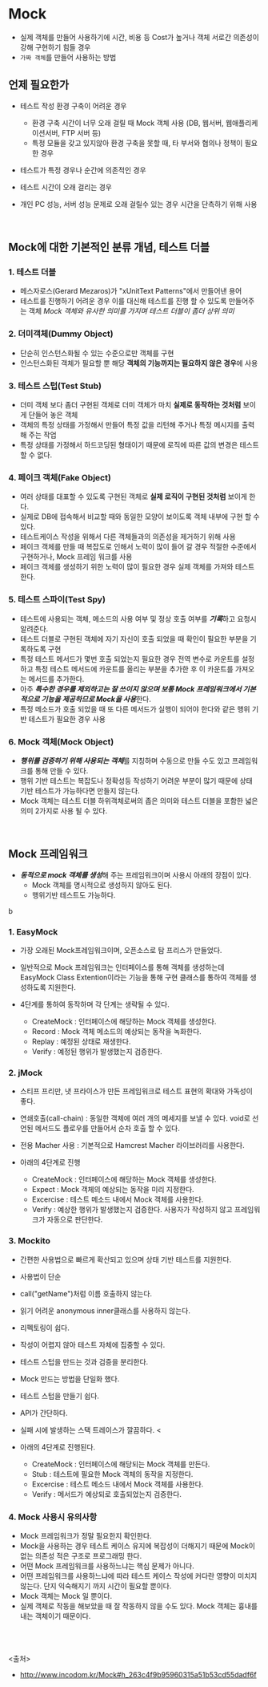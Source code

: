 # Mock

- 실제 객체를 만들어 사용하기에 시간, 비용 등 Cost가 높거나 객체 서로간 의존성이 강해 구현하기 힘들 경우
- `가짜 객체`를 만들어 사용하는 방법

## 언제 필요한가

- 테스트 작성 환경 구축이 어려운 경우
  - 환경 구축 시간이 너무 오래 걸릴 때 Mock 객체 사용 (DB, 웹서버, 웹애플리케이션서버, FTP 서버 등)
  - 특정 모듈을 갖고 있지않아 환경 구축을 못할 때, 타 부서와 협의나 정책이 필요한 경우

- 테스트가 특정 경우나 순간에 의존적인 경우
- 테스트 시간이 오래 걸리는 경우
- 개인 PC 성능, 서버 성능 문제로 오래 걸릴수 있는 경우 시간을 단측하기 위해 사용

<br>

## Mock에 대한 기본적인 분류 개념, 테스트 더블

### 1. 테스트 더블

- 메스자로스(Gerard Mezaros)가 "xUnitText Patterns"에서 만들어낸 용어
- 테스트를 진행하기 어려운 경우 이를 대신해 테스트를 진행 할 수 있도록 만들어주는 객체
*Mock 객체와 유사한 의미를 가지며 테스트 더블이 좀더 상위 의미*

### 2. 더미객체(Dummy Object)

- 단순히 인스턴스화될 수 있는 수준으로만 객체를 구현
- 인스턴스화된 객체가 필요할 뿐 해당 **객체의 기능까지는 필요하지 않은 경우**에 사용

### 3. 테스트 스텁(Test Stub)

- 더미 객체 보다 좀더 구현된 객체로 더미 객체가 마치 **실제로 동작하는 것처럼** 보이게 단들어 놓은 객체
- 객체의 특정 상태를 가정해서 만들어 특정 값을 리턴해 주거나 특정 메시지를 출력해 주는 작업
- 특정 상태를 가정해서 하드코딩된 형태이기 때문에 로직에 따른 값의 변경은 테스트 할 수 없다.

### 4. 페이크 객체(Fake Object)

- 여러 상태를 대표할 수 있도록 구현된 객체로 **실제 로직이 구현된 것처럼** 보이게 한다.
- 실제로 DB에 접속해서 비교할 때와 동일한 모양이 보이도록 객체 내부에 구현 할 수 있다.
- 테스트케이스 작성을 위해서 다른 객체들과의 의존성을 제거하기 위해 사용
- 페이크 객체를 만들 때 복잡도로 인해서 노력이 많이 들어 갈 경우 적절한 수준에서 구현하거나, Mock 프레임 워크를 사용
- 페이크 객체를 생성하기 위한 노력이 많이 필요한 경우 실제 객체를 가져와 테스트 한다.

### 5. 테스트 스파이(Test Spy)

- 테스트에 사용되는 객체, 메소드의 사용 여부 및 정상 호출 여부를 ***기록***하고 요청시 알려준다.
- 테스트 더블로 구현된 객체에 자기 자신이 호출 되었을 때 확인이 필요한 부분을 기록하도록 구현
- 특정 테스트 메서드가 몇번 호출 되었는지 필요한 경우 전역 변수로 카운트를 설정하고 특정 테스트 메서드에 카운트를 올리는 부분을 추가한 후 이 카운트를 가져오는 메서드를 추가한다.
- 아주 ***특수한 경우를 제외하고는 잘 쓰이지 않으며 보통 Mock 프레임워크에서 기본적으로 기능을 제공하므로 Mock을 사용***한다.
- 특정 메소드가 호출 되었을 때 또 다른 메서드가 실행이 되어야 한다와 같은 행위 기반 테스트가 필요한 경우 사용

### 6. Mock 객체(Mock Object)

- ***행위를 검증하기 위해 사용되는 객체***를 지칭하며 수동으로 만들 수도 있고 프레임워크를 통해 만들 수 있다.
- 행위 기반 테스트는 복잡도나 정확성등 작성하기 어려운 부분이 많기 때문에 상태 기반 테스트가 가능하다면 만들지 않는다.
- Mock 객체는 테스트 더블 하위객체로써의 좁은 의미와 테스트 더블을 포함한 넓은 의미 2가지로 사용 될 수 있다.

<br>

## Mock 프레임워크

- ***동적으로 mock 객체를 생성***해 주는 프레임워크이며 사용시 아래의 장점이 있다.
  - Mock 객체를 명시적으로 생성하지 않아도 된다.
  - 행위기반 테스트도 가능하다.

b<br>

### 1. EasyMock

- 가장 오래된 Mock프레임워크이며, 오픈소스로 탐 프리스가 만들었다.
- 일반적으로 Mock 프레임워크는 인터페이스를 통해 객체를 생성하는데 EasyMock Class Extention이라는 기능을 통해 구현 클래스를 통하여 객체를 생성하도록 지원한다.

- 4단계를 통하여 동작하며 각 단계는 생략될 수 있다.
  - CreateMock : 인터페이스에 해당하는 Mock 객체를 생성한다.
  - Record : Mock 객체 메소드의 예상되는 동작을 녹화한다.
  - Replay : 예정된 상태로 재생한다.
  - Verify : 예정된 행위가 발생했는지 검증한다.

### 2. jMock

- 스티프 프리만, 냇 프라이스가 만든 프레임워크로 테스트 표현의 확대와 가독성이 좋다.
- 연쇄호출(call-chain) : 동일한 객체에 여러 개의 메세지를 보낼 수 있다. void로 선언된 메서드도 플로우를 만들어서 순차 호출 할 수 있다.
- 전용 Macher 사용 : 기본적으로 Hamcrest Macher 라이브러리를 사용한다.

- 아래의 4단계로 진행
  - CreateMock : 인터페이스에 해당하는 Mock 객체를 생성한다.
  - Expect : Mock 객체의 예상되는 동작을 미리 지정한다.
  - Excercise : 테스트 메소드 내에서 Mock 객체를 사용한다.
  - Verify : 예상한 행위가 발생했는지 검증한다. 사용자가 작성하지 않고 프레임워크가 자동으로 판단한다.

### 3. Mockito

- 간편한 사용법으로 빠르게 확산되고 있으며 상태 기반 테스트를 지원한다.
- 사용법이 단순
- call("getName")처럼 이름 호출하지 않는다.
- 읽기 어려운 anonymous inner클래스를 사용하지 않는다.
- 리펙토링이 쉽다.
- 작성이 어렵지 않아 테스트 자체에 집중할 수 있다.
- 테스트 스텁을 만드는 것과 검증을 분리한다.
- Mock 만드는 방법을 단일화 했다.
- 테스트 스텁을 만들기 쉽다.
- API가 간단하다.
- 실패 시에 발생하는 스택 트레이스가 깔끔하다.
<<br>

- 아래의 4단계로 진행된다.
  - CreateMock : 인터페이스에 해당되는 Mock 객체를 만든다.
  - Stub : 테스트에 필요한 Mock 객체의 동작을 지정한다.
  - Excercise : 테스트 메소드 내에서 Mock 객체를 사용한다.
  - Verify : 메서드가 예상되로 호출되었는지 검증한다.

### 4. Mock 사용시 유의사항

- Mock 프레임워크가 정말 필요한지 확인한다.
- Mock을 사용하는 경우 테스트 케이스 유지에 복잡성이 더해지기 때문에 Mock이 없는 의존성 적은 구조로 프로그래밍 한다.
- 어떤 Mock 프레임워크를 사용하느냐는 핵심 문제가 아니다.
- 어떤 프레임워크를 사용하느냐에 따라 테스트 케이스 작성에 커다란 영향이 미치지 않는다. 단지 익숙해지기 까지 시간이 필요할 뿐이다.
- Mock 객체는 Mock 일 뿐이다.
- 실제 객체로 작동을 해보았을 때 잘 작동하지 않을 수도 있다. Mock 객체는 흉내를 내는 객체이기 때문이다.

<br><br><br>
<출처>

- <http://www.incodom.kr/Mock#h_263c4f9b95960315a51b53cd55dadf6f>
